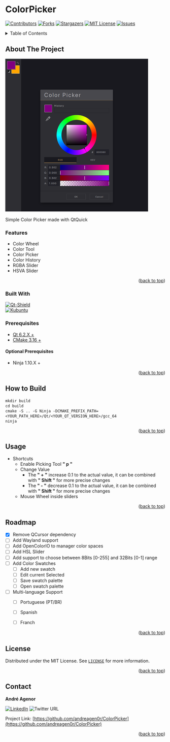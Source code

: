 # ColorPicker

<a name="readme-top"></a>

<!-- PROJECT SHIELDS -->
<!--
*** I'm using markdown "reference style" links for readability.
*** Reference links are enclosed in brackets [ ] instead of parentheses ( ).
*** See the bottom of this document for the declaration of the reference variables
*** for contributors-url, forks-url, etc. This is an optional, concise syntax you may use.
*** https://www.markdownguide.org/basic-syntax/#reference-style-links
-->

[![Contributors][contributors-shield]][contributors-url]
[![Forks][forks-shield]][forks-url]
[![Stargazers][stars-shield]][stars-url]
[![MIT License][license-shield]][license-url] 
[![Issues][issues-shield]][issues-url]


<!-- TABLE OF CONTENTS -->
<details>
  <summary>Table of Contents</summary>
  <ol>
    <li>
      <a href="#about-the-project">About The Project</a>
      <ul>
        <li><a href="#built-with">Built With</a></li>
        <li><a href="#built-with">Prerequisites</a></li>
        <li><a href="#built-with">Optional Prerequisites</a></li>
      </ul>
    </li>
    <li><a href="#usage">How to Build</a></li>
    <li><a href="#usage">Usage</a></li>
    <li><a href="#roadmap">Roadmap</a></li>
    <li><a href="#contributing">Contributing</a></li>
    <li><a href="#license">License</a></li>
    <li><a href="#contact">Contact</a></li>
    <li><a href="#acknowledgments">Acknowledgments</a></li>
  </ol>
</details>


## About The Project

![![Qt Qml Color Picker][product-screenshot]](docs/colorPicker.png)

Simple Color Picker made with QtQuick

### Features
+ Color Wheel
+ Color Tool
+ Color Picker
+ Color History
+ RGBA Slider
+ HSVA Slider

<p align="right">(<a href="#readme-top">back to top</a>)</p>


### Built With  
[![Qt-Shield]][Qt-url]  
[![Kubuntu]][Kubuntu-url]  

### Prerequisites  
+ [Qt 6.2.X +](https://www/qt.io)  
+ [CMake 3.16 +](https://cmake.org/)  

#### Optional Prerequisites  
+ Ninja 1.10.X +
  
<p align="right">(<a href="#readme-top">back to top</a>)</p>


## How to Build
``` shell
mkdir build
cd build
cmake -S .. -G Ninja -DCMAKE_PREFIX_PATH=<YOUR_PATH_HERE>/Qt/<YOUR_QT_VERSION_HERE>/gcc_64
ninja
```
<p align="right">(<a href="#readme-top">back to top</a>)</p>

## Usage

+ Shortcuts  
  + Enable Picking Tool **" p "**
  + Change Value
    +  The **" + "** increase 0.1 to the actual value, it can be combined with **" Shift "** for more precise changes
    +  The **" - "** decrease 0.1 to the actual value, it can be combined with **" Shift "** for more precise changes
  + Mouse Wheel inside sliders

<p align="right">(<a href="#readme-top">back to top</a>)</p>


## Roadmap

- [x] Remove QCursor dependency
- [ ] Add Wayland support
- [ ] Add OpenColorIO to manager color spaces
- [ ] Add HSL Slider
- [ ] Add support to choose between 8Bits [0-255] and 32Bits [0-1] range
- [ ] Add Color Swatches
    - [ ] Add new swatch
    - [ ] Edit current Selected
    - [ ] Save swatch palette
    - [ ] Open swatch palette
- [ ] Multi-language Support
    - [ ] Portuguese (PT/BR)
    - [ ] Spanish
    - [ ] Franch



<p align="right">(<a href="#readme-top">back to top</a>)</p>


## License

Distributed under the MIT License. See [`LICENSE`][license-url] for more information.

<p align="right">(<a href="#readme-top">back to top</a>)</p>



## Contact

**André Agenor**

[![LinkedIn][linkedin-shield]][linkedin-url]
![Twitter URL](https://img.shields.io/twitter/url?color=1da1f2&logo=twitter&style=for-the-badge&url=https%3A%2F%2Ftwitter.com%2Fandreagenor)

Project Link: [https://github.com/andreagen0r/ColorPicker](https://github.com/andreagen0r/ColorPicker)
<p align="right">(<a href="#readme-top">back to top</a>)</p>


<!-- https://www.markdownguide.org/basic-syntax/#reference-style-links -->
[contributors-shield]: https://img.shields.io/github/contributors/andreagen0r/ColorPicker.svg?color=44cc11&style=for-the-badge
[contributors-url]: https://github.com/andreagen0r/ColorPicker/graphs/contributors
[forks-shield]: https://img.shields.io/github/forks/andreagen0r/ColorPicker.svg?color=0075bb&style=for-the-badge
[forks-url]: https://github.com/andreagen0r/ColorPicker/network/members
[stars-shield]: https://img.shields.io/github/stars/andreagen0r/ColorPicker.svg?color=0075bb&style=for-the-badge
[stars-url]: https://github.com/andreagen0r/ColorPicker/stargazers
[issues-shield]: https://img.shields.io/github/issues/andreagen0r/ColorPicker.svg?color=dfb317&style=for-the-badge
[issues-url]: https://github.com/andreagen0r/ColorPicker/issues
[license-shield]: https://img.shields.io/github/license/andreagen0r/ColorPicker.svg?color=97ca00&style=for-the-badge
[license-url]: https://github.com/andreagen0r/ColorPicker/blob/main/LICENSE
[linkedin-shield]: https://img.shields.io/badge/-LinkedIn-black.svg?style=for-the-badge&logo=linkedin&colorB=555
[linkedin-url]: linkedin.com/in/andreagenor
[product-screenshot]: https://img.youtube.com/vi/g_IjqsMMFks/0.jpg
<!-- [Qt-Shield]: https://img.shields.io/badge/-6.4.1-%233ebc4d?style=for-the-badge&logo=Qt -->
[Qt-Shield]: https://img.shields.io/badge/Tested%20with-6.4.1-%233ebc4d?style=for-the-badge&logo=Qt
[Qt-url]: https://www.qt.io
[Kubuntu]: https://img.shields.io/badge/Tested%20with-Kubuntu%2022.04-%230075bb?style=for-the-badge&logo=Kubuntu
[Kubuntu-url]: https://kubuntu.org/





